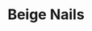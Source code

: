 ---
title: Beige Nails
description: "My nails look elegant and perfectly done, I’m in love!"
tags: "nails"
image: /assets/nails-beige.jpg
imageAlt: Cute Beige Nails
---